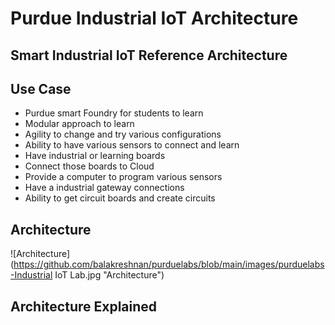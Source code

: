 # Purdue Industrial IoT Architecture

## Smart Industrial IoT Reference Architecture

## Use Case

- Purdue smart Foundry for students to learn
- Modular approach to learn
- Agility to change and try various configurations
- Ability to have various sensors to connect and learn
- Have industrial or learning boards
- Connect those boards to Cloud
- Provide a computer to program various sensors
- Have a industrial gateway connections
- Ability to get circuit boards and create circuits

## Architecture

![Architecture](https://github.com/balakreshnan/purduelabs/blob/main/images/purduelabs-Industrial IoT Lab.jpg "Architecture")

## Architecture Explained